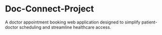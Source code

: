 # Doc-Connect-Project
A doctor appointment booking web application designed to simplify patient-doctor scheduling and streamline healthcare access.
